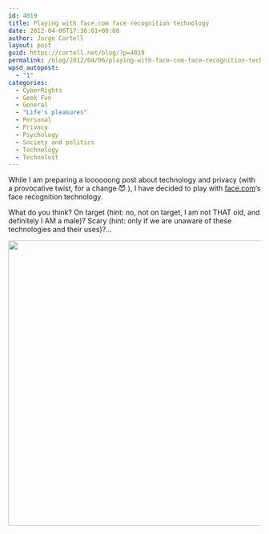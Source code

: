 ```yaml
---
id: 4019
title: Playing with face.com face recognition technology
date: 2012-04-06T17:36:01+00:00
author: Jorge Cortell
layout: post
guid: https://cortell.net/blog/?p=4019
permalink: /blog/2012/04/06/playing-with-face-com-face-recognition-technology/
wpsd_autopost:
  - "1"
categories:
  - CyberRights
  - Geek Fun
  - General
  - "Life's pleasures"
  - Personal
  - Privacy
  - Psychology
  - Society and politics
  - Technology
  - Technolust
---
```

While I am preparing a loooooong post about technology and privacy (with a provocative twist, for a change 😈 ), I have decided to play with <a title="https://face.com/" href="https://face.com/" target="_blank">face.com</a>‘s face recognition technology.

What do you think? On target (hint: no, not on target, I am not THAT old, and definitely I AM a male)? Scary (hint: only if we are unaware of these technologies and their uses)?...

<img class="aligncenter" title="face recognition" src="https://farm8.staticflickr.com/7178/7051776139_2a505b6d64_z.jpg" alt="" width="640" height="570" /> 